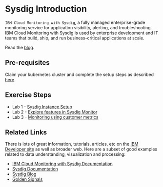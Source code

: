 # Sysdig Introduction

 `IBM Cloud Monitoring with Sysdig`, a fully managed enterprise-grade monitoring service for application visibility, alerting, and troubleshooting. IBM Cloud Monitoring with Sysdig is used by enterprise development and IT teams that build, ship, and run business-critical applications at scale.

Read the [blog](https://www.ibm.com/cloud/blog/announcements/increase-observability-by-using-ibm-cloud-monitoring-with-sysdig).

## Pre-requisites

Claim your kubernetes cluster and complete the setup steps as described [here](../../setup/README.md).

## Exercise Steps

  * Lab 1 - [Sysdig Instance Setup](../lab-1/README.md)
  * Lab 2 - [Explore features in Sysdig Monitor](../lab-2/README.md)
  * Lab 3 - [Monitoring using customer metrics](../lab-3/README.md)

## Related Links

There is lots of great information, tutorials, articles, etc on the [IBM Developer site](https://developer.ibm.com) as well as broader web. Here are a subset of good examples related to data understanding, visualization and processing:

- [IBM Cloud Monitoring with Sysdig Documentation](https://cloud.ibm.com/docs/Monitoring-with-Sysdig?topic=Monitoring-with-Sysdig-getting-started)
- [Sysdig Documentation](https://docs.sysdig.com/?lang=en)
- [Sysdig Blog](https://sysdig.com/blog/)
- [Golden Signals](https://sysdig.com/blog/golden-signals-kubernetes/)


